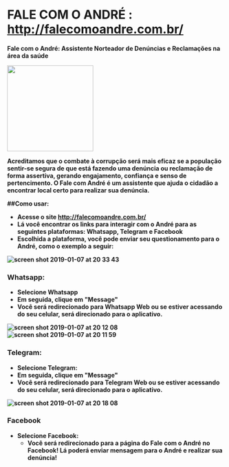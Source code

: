 # FALE COM O ANDRÉ : http://falecomoandre.com.br/

<b>Fale com o André: Assistente Norteador de Denúncias e Reclamações na área da saúde<b>

<img src="https://user-images.githubusercontent.com/11876255/50796166-da29d300-12b7-11e9-9be1-8cdc7815fdcc.jpg" width="200" height="200"/>

Acreditamos que o combate à corrupção será mais eficaz se a população sentir-se segura de que está fazendo uma denúncia ou 
reclamação de forma assertiva, gerando engajamento, confiança e senso de pertencimento. 
O Fale com André é um assistente que ajuda o cidadão a encontrar local certo para realizar sua denúncia.

##Como usar:
- Acesse o site http://falecomoandre.com.br/
- Lá você encontrar os links para interagir com o André para as seguintes plataformas: Whatsapp, Telegram e Facebook
- Escolhida a plataforma, você pode enviar seu questionamento para o André, como o exemplo a seguir:

![screen shot 2019-01-07 at 20 33 43](https://user-images.githubusercontent.com/11876255/50797327-920caf80-12bb-11e9-9349-5d27d07fcb48.png)


  ### Whatsapp:
  - Selecione Whatsapp
  - Em seguida, clique em "Message"
  - Você será redirecionado para Whatsapp Web ou se estiver acessando do seu celular, será direcionado para o aplicativo.

![screen shot 2019-01-07 at 20 12 08](https://user-images.githubusercontent.com/11876255/50796408-91264e80-12b8-11e9-86a7-4b6cf26ea85c.png)
![screen shot 2019-01-07 at 20 11 59](https://user-images.githubusercontent.com/11876255/50796426-a307f180-12b8-11e9-9366-a995026fcb43.png)
  
  ### Telegram:
  - Selecione Telegram:
  - Em seguida, clique em "Message"
  - Você será redirecionado para Telegram Web ou se estiver acessando do seu celular, será direcionado para o aplicativo.

  ![screen shot 2019-01-07 at 20 18 08](https://user-images.githubusercontent.com/11876255/50797131-ec594080-12ba-11e9-8b19-b80005590ccc.png)
  
  ### Facebook
  
- Selecione Facebook:
  - Você será redirecionado para a página do Fale com o André no Facebook! Lá poderá enviar mensagem para o André e realizar sua denúncia!
  
